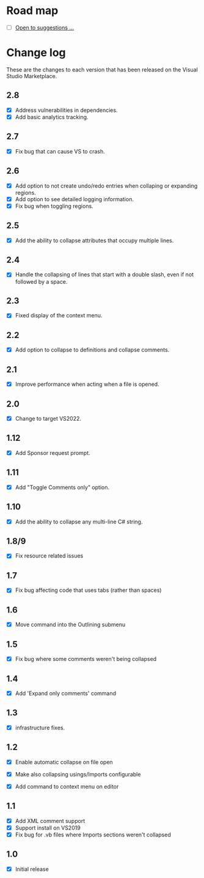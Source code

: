 # Road map

- [ ] [Open to suggestions ...](https://github.com/mrlacey/CollapseComments/issues/new)

# Change log

These are the changes to each version that has been released on the Visual Studio Marketplace.

## 2.8

- [x] Address vulnerabilities in dependencies.
- [x] Add basic analytics tracking.

## 2.7

- [x] Fix bug that can cause VS to crash.

## 2.6

- [x] Add option to not create undo/redo entries when collaping or expanding regions.
- [x] Add option to see detailed logging information.
- [x] Fix bug when toggling regions.

## 2.5

- [x] Add the ability to collapse attributes that occupy multiple lines.

## 2.4

- [x] Handle the collapsing of lines that start with a double slash, even if not followed by a space.

## 2.3

- [x] Fixed display of the context menu.

## 2.2

- [x] Add option to collapse to definitions and collapse comments.

## 2.1

- [x] Improve performance when acting when a file is opened.

## 2.0

- [x] Change to target VS2022.

## 1.12

- [x] Add Sponsor request prompt.

## 1.11

- [x] Add "Toggle Comments only" option.

## 1.10

- [x] Add the ability to collapse any multi-line C# string.

## 1.8/9

- [x] Fix resource related issues

## 1.7

- [x] Fix bug affecting code that uses tabs (rather than spaces)

## 1.6

- [x] Move command into the Outlining submenu

## 1.5

- [x] Fix bug where some comments weren't being collapsed

## 1.4

- [x] Add 'Expand only comments' command

## 1.3

- [x] infrastructure fixes.

## 1.2

- [x] Enable automatic collapse on file open
- [x] Make also collapsing usings/Imports configurable
- [x] Add command to context menu on editor


## 1.1

- [x] Add XML comment support
- [x] Support install on VS2019
- [x] Fix bug for .vb files where Imports sections weren't collapsed

## 1.0

- [x] Initial release
